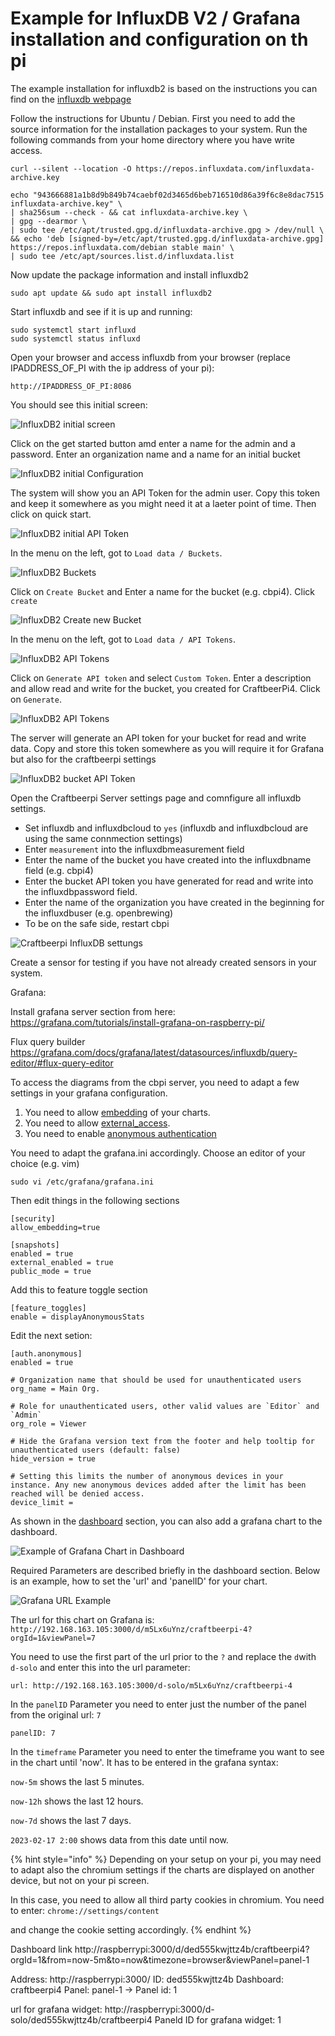 # Example for InfluxDB V2 / Grafana installation and configuration on th pi

The example installation for influxdb2 is based on the instructions you can find on the [influxdb webpage](https://docs.influxdata.com/influxdb/v2/install/#install-influxdb-as-a-service-with-systemd)

Follow the instructions for Ubuntu / Debian. First you need to add the source information for the installation packages to your system. Run the following commands from your home directory where you have write access.

```
curl --silent --location -O https://repos.influxdata.com/influxdata-archive.key
```

```
echo "943666881a1b8d9b849b74caebf02d3465d6beb716510d86a39f6c8e8dac7515  influxdata-archive.key" \
| sha256sum --check - && cat influxdata-archive.key \
| gpg --dearmor \
| sudo tee /etc/apt/trusted.gpg.d/influxdata-archive.gpg > /dev/null \
&& echo 'deb [signed-by=/etc/apt/trusted.gpg.d/influxdata-archive.gpg] https://repos.influxdata.com/debian stable main' \
| sudo tee /etc/apt/sources.list.d/influxdata.list
```

Now update the package information and install influxdb2

```
sudo apt update && sudo apt install influxdb2
```

Start influxdb and see if it is up and running:

```
sudo systemctl start influxd
sudo systemctl status influxd
```

Open your browser and access influxdb from your browser (replace IPADDRESS_OF_PI with the ip address of your pi):

```
http://IPADDRESS_OF_PI:8086
```

You should see this initial screen:

![InfluxDB2 initial screen](../../.gitbook/assets/cbpi4_influxdb_setup.png)

Click on the get started button amd enter a name for the admin and a password. Enter an organization name and a name for an initial bucket

![InfluxDB2 initial Configuration](../../.gitbook/assets/cbpi4_influxdb_initial_config.png)

The system will show you an API Token for the admin user. Copy this token and keep it somewhere as you might need it at a laeter point of time. Then click on quick start.

![InfluxDB2 initial API Token](../../.gitbook/assets/cbpi4_influxdb_api_token.png)

In the menu on the left, got to `Load data / Buckets`.

![InfluxDB2 Buckets](../../.gitbook/assets/cbpi4_influxdb_buckets.png)

Click on `Create Bucket` and Enter a name for the bucket (e.g. cbpi4). Click `create`

![InfluxDB2 Create new Bucket](../../.gitbook/assets/cbpi4_influxdb_create_bucket.png)

In the menu on the left, got to `Load data / API Tokens`. 

![InfluxDB2 API Tokens](../../.gitbook/assets/cbpi4_influxdb_api_tokens.png)

Click on `Generate API token` and select `Custom Token`. Enter a description and allow read and write for the bucket, you created for CraftbeerPi4. Click on `Generate`.

![InfluxDB2 API Tokens](../../.gitbook/assets/cbpi4_influxdb_generate_api_token.png)

The server will generate an API token for your bucket for read and write data. Copy and store this token somewhere as you will require it for Grafana but also for the craftbeerpi settings

![InfluxDB2 bucket API Token](../../.gitbook/assets/cbpi4_influxdb_toke_success.png)

Open the Craftbeerpi Server settings page and comnfigure all influxdb settings. 

- Set influxdb and influxdbcloud to `yes` (influxdb and influxdbcloud are using the same connmection settings)
- Enter `measurement` into the influxdbmeasurement field
- Enter the name of the bucket you have created into the influxdbname field (e.g. cbpi4)
- Enter the bucket API token you have generated for read and write into the influxdbpassword field.
- Enter the name of the organization you have created in the beginning for the influxdbuser (e.g. openbrewing)
- To be on the safe side, restart cbpi

![Craftbeerpi InfluxDB settungs](../../.gitbook/assets/cbpi4_influxdb_cbpi_settings.png)

Create a sensor for testing if you have not already created sensors in your system.





Grafana:

Install grafana server section from here:
https://grafana.com/tutorials/install-grafana-on-raspberry-pi/


Flux query builder
https://grafana.com/docs/grafana/latest/datasources/influxdb/query-editor/#flux-query-editor


To access the diagrams from the cbpi server, you need to adapt a few settings in your grafana configuration.

1. You need to allow [embedding](https://grafana.com/docs/grafana/latest/administration/configuration/#allow_embedding) of your charts.
2. You need to allow [external_access](https://grafana.com/docs/grafana/latest/administration/configuration/#external_enabled).  
3. You need to enable [anonymous authentication](https://grafana.com/docs/grafana/latest/setup-grafana/configure-security/configure-authentication/anonymous-auth/)

You need to adapt the grafana.ini accordingly. Choose an editor of your choice (e.g. vim)

`sudo vi /etc/grafana/grafana.ini`

Then edit things in the following sections

```
[security]
allow_embedding=true
```

```
[snapshots]
enabled = true
external_enabled = true
public_mode = true
```

Add this to feature toggle section

```
[feature_toggles]
enable = displayAnonymousStats
```

Edit the next setion:

```
[auth.anonymous]
enabled = true

# Organization name that should be used for unauthenticated users
org_name = Main Org.

# Role for unauthenticated users, other valid values are `Editor` and `Admin`
org_role = Viewer

# Hide the Grafana version text from the footer and help tooltip for unauthenticated users (default: false)
hide_version = true

# Setting this limits the number of anonymous devices in your instance. Any new anonymous devices added after the limit has been reached will be denied access.
device_limit =
```

As shown in the [dashboard](../craftbeerpi-4-server/dashboard.md#item-menu) section, you can also add a grafana chart to the dashboard.

![Example of Grafana Chart in Dashboard](../../.gitbook/assets/cbpi4-grafana-chart.png)

Required Parameters are described briefly in the dashboard section. Below is an example, how to set the 'url' and 'panelID' for your chart.

![Grafana URL Example](../../.gitbook/assets/cbpi4-grafana-url-example.png)

The url for this chart on Grafana is: ```http://192.168.163.105:3000/d/m5Lx6uYnz/craftbeerpi-4?orgId=1&viewPanel=7```

You need to use the first part of the url prior to the `?` and replace the `d`with `d-solo` and enter this into the url parameter:

```url: http://192.168.163.105:3000/d-solo/m5Lx6uYnz/craftbeerpi-4```

In the `panelID` Parameter you need to enter just the number of the panel from the original url: `7`

```panelID: 7```

In the `timeframe` Parameter you need to enter the timeframe you want to see in the chart until 'now'. It has to be entered in the grafana syntax:

```now-5m``` shows the last 5 minutes.

```now-12h``` shows the last 12 hours.

```now-7d``` shows the last 7 days.

```2023-02-17 2:00``` shows data from this date until now.




{% hint style="info" %}
Depending on your setup on your pi, you may need to adapt also the chromium settings if the charts are displayed on another device, but not on your pi screen.

In this case, you need to allow all third party cookies in chromium. You need to enter: ```chrome://settings/content```

and change the cookie setting accordingly.
{% endhint %}








Dashboard link
http://raspberrypi:3000/d/ded555kwjttz4b/craftbeerpi4?orgId=1&from=now-5m&to=now&timezone=browser&viewPanel=panel-1


Address: http://raspberrypi:3000/
ID: ded555kwjttz4b
Dashboard: craftbeerpi4
Panel: panel-1 -> Panel id: 1

url for grafana widget: http://raspberrypi:3000/d-solo/ded555kwjttz4b/craftbeerpi4
Paneld ID for grafana widget: 1